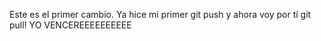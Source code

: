 Este es el primer cambio.
Ya hice mi primer git push y ahora voy por tí git pull!
YO VENCEREEEEEEEEEE
